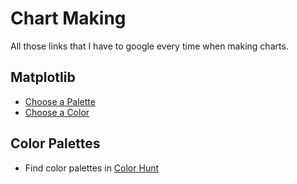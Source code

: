 # Chart Making

All those links that I have to google every time when making charts.

## Matplotlib

- [Choose a Palette](https://matplotlib.org/3.5.1/tutorials/colors/colormaps.html)
- [Choose a Color](https://matplotlib.org/stable/gallery/color/named_colors.html)


## Color Palettes 

- Find color palettes in [Color Hunt](https://colorhunt.co)
